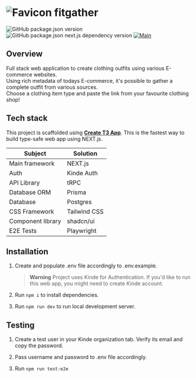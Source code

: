 # ![Favicon](https://raw.githubusercontent.com/pkunv/fitgather/main/public/favicon.ico) fitgather

![GitHub package.json version](https://img.shields.io/github/package-json/v/pkunv/fitgather)
![GitHub package.json next.js dependency version](https://img.shields.io/github/package-json/dependency-version/pkunv/fitgather/next)
[![Main](https://github.com/pkunv/fitgather/actions/workflows/main.yml/badge.svg)](https://github.com/pkunv/fitgather/actions/workflows/main.yml)

## Overview

Full stack web application to create clothing outfits using various E-commerce websites.\
Using rich metadata of todays E-commerce, it's possible to gather a complete outfit from various sources.\
Choose a clothing item type and paste the link from your favourite clothing shop!

## Tech stack

This project is scaffolded using [**Create T3 App**](https://create.t3.gg/en/introduction).
This is the fastest way to build type-safe web app using NEXT.js.

| **Subject**       | **Solution** |
| ----------------- | ------------ |
| Main framework    | NEXT.js      |
| Auth              | Kinde Auth   |
| API Library       | tRPC         |
| Database ORM      | Prisma       |
| Database          | Postgres     |
| CSS Framework     | Tailwind CSS |
| Component library | shadcn/ui    |
| E2E Tests         | Playwright   |

## Installation

1. Create and populate .env file accordingly to .env.example.

   > **Warning**
   > Project uses Kinde for Authentication. If you'd like to run this web app, you might need to create Kinde account.

2. Run `npm i` to install dependencies.

3. Run `npm run dev` to run local development server.

## Testing

1. Create a test user in your Kinde organization tab. Verify its email and copy the password.

2. Pass username and password to .env file accordingly.

3. Run `npm run test:e2e`
